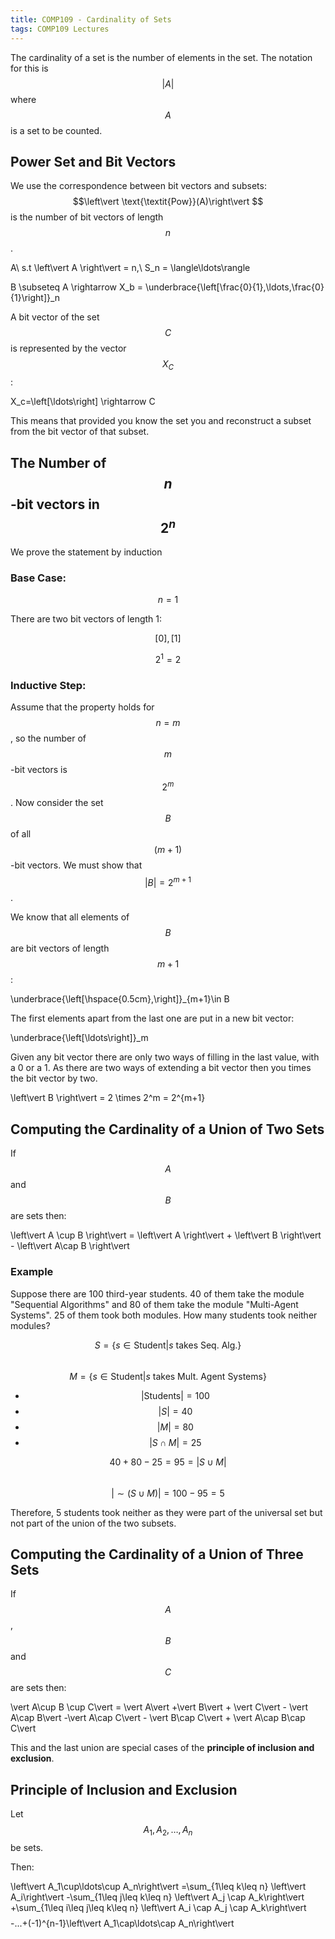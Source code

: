 ```yaml
---
title: COMP109 - Cardinality of Sets
tags: COMP109 Lectures
---
```

The cardinality of a set is the number of elements in the set. The notation for this is $$\vert A\vert $$ where $$A$$ is a set to be counted.

## Power Set and Bit Vectors
We use the correspondence between bit vectors and subsets: $$\left\vert  \text{\textit{Pow}}(A)\right\vert $$ is the number of bit vectors of length $$n$$.

$$$$A\ s.t \left\vert  A \right\vert  = n,\ S_n = \langle\ldots\rangle$$$$

$$$$B \subseteq A \rightarrow X_b = \underbrace{\left[\frac{0}{1},\ldots,\frac{0}{1}\right]}_n$$$$

A bit vector of the set $$C$$ is represented by the vector $$X_C$$:

$$$$X_c=\left[\ldots\right] \rightarrow C$$$$

This means that provided you know the set you and reconstruct a subset from the bit vector of that subset.

## The Number of $$n$$-bit vectors in $$2^n$$
We prove the statement by induction
### Base Case:
$$n=1$$

There are two bit vectors of length 1:

$$\left[0\right], \left[1\right]$$

$$2^1=2$$

### Inductive Step:
Assume that the property holds for $$n=m$$, so the number of $$m$$-bit vectors is $$2^m$$. Now consider the set $$B$$ of all $$(m+1)$$-bit vectors. We must show that $$\left\vert B\right\vert =2^{m+1}$$.

We know that all elements of $$B$$ are bit vectors of length $$m+1$$:

$$$$\underbrace{\left[\hspace{0.5cm},\right]}_{m+1}\in B$$$$

The first elements apart from the last one are put in a new bit vector:

$$$$\underbrace{\left[\ldots\right]}_m$$$$

Given any bit vector there are only two ways of filling in the last value, with a 0 or a 1. As there are two ways of extending a bit vector then you times the bit vector by two.

$$$$\left\vert  B \right\vert  = 2 \times 2^m = 2^{m+1}$$$$

## Computing the Cardinality of a Union of Two Sets
If $$A$$ and $$B$$ are sets then:

$$$$\left\vert  A \cup B \right\vert  = \left\vert  A \right\vert  + \left\vert  B \right\vert  - \left\vert  A\cap B \right\vert $$$$

### Example
Suppose there are 100 third-year students. 40 of them take the module "Sequential Algorithms" and 80 of them take the module "Multi-Agent Systems". 25 of them took both modules. How many students took neither modules?

$$S=\{s\in \text{Student} \vert  s \text{ takes Seq. Alg.}\}$$  
$$M=\{s\in \text{Student} \vert  s \text{ takes Mult. Agent Systems}\}$$

* $$\vert \text{Students}\vert  =100$$
* $$\vert S\vert =40$$
* $$\vert M\vert  = 80$$
* $$\vert S\cap M\vert  =25$$

$$40+80-25=95=\vert S\cup M\vert $$  
$$\vert \sim(S\cup M)\vert =100-95=5$$

Therefore, 5 students took neither as they were part of the universal set but not part of the union of the two subsets.

## Computing the Cardinality of a Union of Three Sets
If $$A$$, $$B$$ and $$C$$ are sets then:

$$$$\vert A\cup B \cup C\vert = \vert A\vert  +\vert B\vert  + \vert C\vert  - \vert A\cap B\vert -\vert A\cap C\vert  - \vert B\cap C\vert  + \vert A\cap B\cap C\vert $$$$

This and the last union are special cases of the **principle of inclusion and exclusion**.

## Principle of Inclusion and Exclusion
Let $$A_1,A_2,\ldots,A_n$$ be sets.

Then:

$$$$\left\vert A_1\cup\ldots\cup A_n\right\vert =\sum_{1\leq k\leq n} \left\vert A_i\right\vert -\sum_{1\leq j\leq k\leq n} \left\vert A_j \cap A_k\right\vert +\sum_{1\leq i\leq j\leq k\leq n} \left\vert A_i \cap A_j \cap A_k\right\vert $$$$
$$$$-...+(-1)^{n-1}\left\vert A_1\cap\ldots\cap A_n\right\vert $$$$
